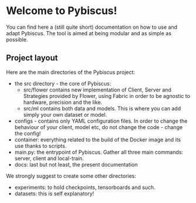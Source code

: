 # Welcome to Pybiscus!

You can find here a (still quite short) documentation on how to use and adapt Pybiscus. The tool is aimed at being modular and as simple as possible.

## Project layout

Here are the main directories of the Pybiscus project:

* the src directory - the core of Pybiscus:
    * src/flower contains new implementation of Client, Server and Strategies provided by Flower, using Fabric in order to be agnostic to hardware, precision and the like.
    * src/ml contains both data and models. This is where you can add simply your own dataset or model.
* configs - contains only YAML configuration files. In order to change the behaviour of your client, model etc, do not change the code - change the config!
* container: everything related to the build of the Docker image and its use thanks to scripts.
* main.py: the entrypoint of Pybiscus. Gather all three main commands: server, client and local-train.
* docs: last but not least, the present documentation

We strongly suggest to create some other directories:

* experiments: to hold checkpoints, tensorboards and such.
* datasets: this is self explanatory!
